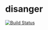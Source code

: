 # disanger
[![Build Status](https://travis-ci.org/meoke/disanger.svg?branch=master)](https://travis-ci.org/meoke/disanger.svg?branch=master)